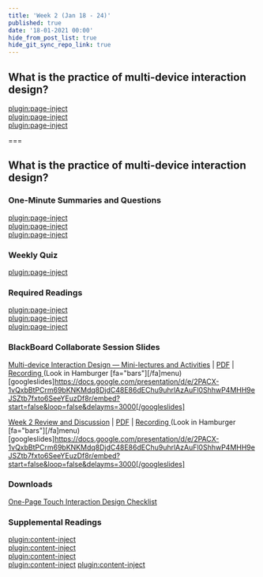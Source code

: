 ```yaml
---
title: 'Week 2 (Jan 18 - 24)'
published: true
date: '18-01-2021 00:00'
hide_from_post_list: true
hide_git_sync_repo_link: true
---
```


## What is the practice of multi-device interaction design?

[plugin:page-inject](/211/weekly-readings/week-02-1?template=partials/embedlycardlinkonly)  
[plugin:page-inject](/211/weekly-readings/week-02-2?template=partials/embedlycardlinkonly)  
[plugin:page-inject](/211/weekly-readings/week-02-3?template=partials/embedlycardlinkonly)  

===

## **What is the practice of multi-device interaction design?**

### One-Minute Summaries and Questions  
[plugin:page-inject](/211/lms-assignments/one-minute-summaries/week-02-1)  
[plugin:page-inject](/211/lms-assignments/one-minute-summaries/week-02-2)  
[plugin:page-inject](/211/lms-assignments/one-minute-summaries/week-02-3)  

### Weekly Quiz
[plugin:page-inject](/211/lms-assignments/weekly-review-quizzes/week-02)  

### Required Readings  
[plugin:page-inject](/211/weekly-readings/week-02-1)  
[plugin:page-inject](/211/weekly-readings/week-02-2)  
[plugin:page-inject](/211/weekly-readings/week-02-3)  

### BlackBoard Collaborate Session Slides
[Multi-device Interaction Design — Mini-lectures and Activities](https://docs.google.com/presentation/d/e/2PACX-1vQxbBtPCrm69bKNKMdq8DjdC48E86dEChu9uhrlAzAuFl0ShhwP4MHH9eJSZtb7fxto6SeeYEuzDf8r/pub?start=false&loop=false&delayms=3000) | [PDF](#) | [Recording ](https://canvas.sfu.ca/courses/59869/external_tools/3544) (Look in Hamburger [fa="bars"][/fa]menu)
[googleslides]https://docs.google.com/presentation/d/e/2PACX-1vQxbBtPCrm69bKNKMdq8DjdC48E86dEChu9uhrlAzAuFl0ShhwP4MHH9eJSZtb7fxto6SeeYEuzDf8r/embed?start=false&loop=false&delayms=3000[/googleslides]

[Week 2 Review and Discussion](https://docs.google.com/presentation/d/e/2PACX-1vQxbBtPCrm69bKNKMdq8DjdC48E86dEChu9uhrlAzAuFl0ShhwP4MHH9eJSZtb7fxto6SeeYEuzDf8r/pub?start=false&loop=false&delayms=3000) | [PDF](#) | [Recording ](https://canvas.sfu.ca/courses/59869/external_tools/3544) (Look in Hamburger [fa="bars"][/fa]menu)
[googleslides]https://docs.google.com/presentation/d/e/2PACX-1vQxbBtPCrm69bKNKMdq8DjdC48E86dEChu9uhrlAzAuFl0ShhwP4MHH9eJSZtb7fxto6SeeYEuzDf8r/embed?start=false&loop=false&delayms=3000[/googleslides]

### Downloads
[One-Page Touch Interaction Design Checklist](https://canvas.sfu.ca/courses/59869/files/folder/Downloads/Touch%20Interaction%20Checklist)  

### Supplemental Readings  
[plugin:content-inject](/211/ux-techniques-guide/what-is-the-practice-of-multidevice-interaction-design/designing-for-touch)  
[plugin:content-inject](/211/ux-techniques-guide/what-is-the-practice-of-multidevice-interaction-design/interaction-design)  
[plugin:content-inject](/211/ux-techniques-guide/what-is-the-practice-of-multidevice-interaction-design/mobile-and-multidevice-web-design)  
[plugin:content-inject](/211/ux-techniques-guide/what-is-the-practice-of-multidevice-interaction-design/problem-statements)
[plugin:content-inject](/211/ux-techniques-guide/how-to-bridge-the-gap-between-the-problem-space-and-design-space/conceptual-models)  
